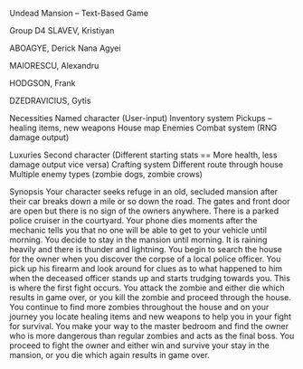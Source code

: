 Undead Mansion – Text-Based Game

Group D4
SLAVEV, Kristiyan

ABOAGYE, Derick Nana Agyei

MAIORESCU, Alexandru

HODGSON, Frank

DZEDRAVICIUS, Gytis


Necessities
Named character (User-input) 
Inventory system
Pickups – healing items, new weapons
House map 
Enemies
Combat system (RNG damage output)

Luxuries
Second character (Different starting stats == More health, less damage output vice versa)
Crafting system
Different route through house
Multiple enemy types (zombie dogs, zombie crows)

Synopsis
Your character seeks refuge in an old, secluded mansion after their car breaks down a mile or so down the road. The gates and front door are open but there is no sign of the owners anywhere. There is a parked police cruiser in the courtyard. Your phone dies moments after the mechanic tells you that no one will be able to get to your vehicle until morning. You decide to stay in the mansion until morning. It is raining heavily and there is thunder and lightning. You begin to search the house for the owner when you discover the corpse of a local police officer. You pick up his firearm and look around for clues as to what happened to him when the deceased officer stands up and starts trudging towards you. This is where the first fight occurs. You attack the zombie and either die which results in game over, or you kill the zombie and proceed through the house. You continue to find more zombies throughout the house and on your journey you locate healing items and new weapons to help you in your fight for survival. You make your way to the master bedroom and find the owner who is more dangerous than regular zombies and acts as the final boss. You proceed to fight the owner and either win and survive your stay in the mansion, or you die which again results in game over.

